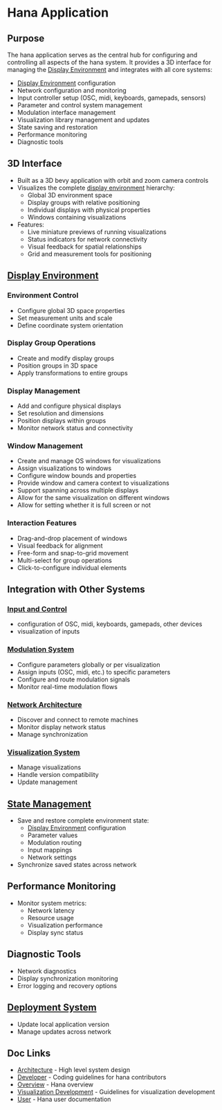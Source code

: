 # Hana Application
## Purpose
The hana application serves as the central hub for configuring
and controlling all aspects of the hana system. It provides
a 3D interface for managing the [Display Environment](./display.md) and integrates with all core systems:
- [Display Environment](./display.md) configuration
- Network configuration and monitoring
- Input controller setup (OSC, midi, keyboards, gamepads, sensors)
- Parameter and control system management
- Modulation interface management
- Visualization library management and updates
- State saving and restoration
- Performance monitoring
- Diagnostic tools
## 3D Interface
- Built as a 3D bevy application with orbit and zoom camera controls
- Visualizes the complete [display environment](display.md) hierarchy:
    - Global 3D environment space
    - Display groups with relative positioning
    - Individual displays with physical properties
    - Windows containing visualizations
- Features:
    - Live miniature previews of running visualizations
    - Status indicators for network connectivity
    - Visual feedback for spatial relationships
    - Grid and measurement tools for positioning
## [Display Environment](display.md)
### Environment Control
- Configure global 3D space properties
- Set measurement units and scale
- Define coordinate system orientation
### Display Group Operations
- Create and modify display groups
- Position groups in 3D space
- Apply transformations to entire groups
### Display Management
- Add and configure physical displays
- Set resolution and dimensions
- Position displays within groups
- Monitor network status and connectivity
### Window Management
- Create and manage OS windows for visualizations
- Assign visualizations to windows
- Configure window bounds and properties
- Provide window and camera context to visualizations
- Support spanning across multiple displays
- Allow for the same visualization on different windows
- Allow for setting whether it is full screen or not
### Interaction Features
- Drag-and-drop placement of windows
- Visual feedback for alignment
- Free-form and snap-to-grid movement
- Multi-select for group operations
- Click-to-configure individual elements
## Integration with Other Systems
### [Input and Control](./input)
- configuration of OSC, midi, keyboards, gamepads, other devices
- visualization of inputs
### [Modulation System](./modulation.md)
- Configure parameters globally or per visualization
- Assign inputs (OSC, midi, etc.) to specific parameters
- Configure and route modulation signals
- Monitor real-time modulation flows
### [Network Architecture](./network.md)
- Discover and connect to remote machines
- Monitor display network status
- Manage synchronization
### [Visualization System](./visualization.md)
- Manage visualizations
- Handle version compatibility
- Update management
## [State Management](./state.md)
- Save and restore complete environment state:
    - [Display Environment](./display.md) configuration
    - Parameter values
    - Modulation routing
    - Input mappings
    - Network settings
- Synchronize saved states across network
## Performance Monitoring
- Monitor system metrics:
    - Network latency
    - Resource usage
    - Visualization performance
    - Display sync status
## Diagnostic Tools
- Network diagnostics
- Display synchronization monitoring
- Error logging and recovery options
## [Deployment System](deployment.md)
- Update local application version
- Manage updates across network

## Doc Links
- [Architecture](README.md) - High level system design
- [Developer](../developer/README.md) - Coding guidelines for hana contributors
- [Overview](../../README.md) - Hana overview
- [Visualization Development](../developer/README.md) - Guidelines for visualization development
- [User](../user/README.md) - Hana user documentation
